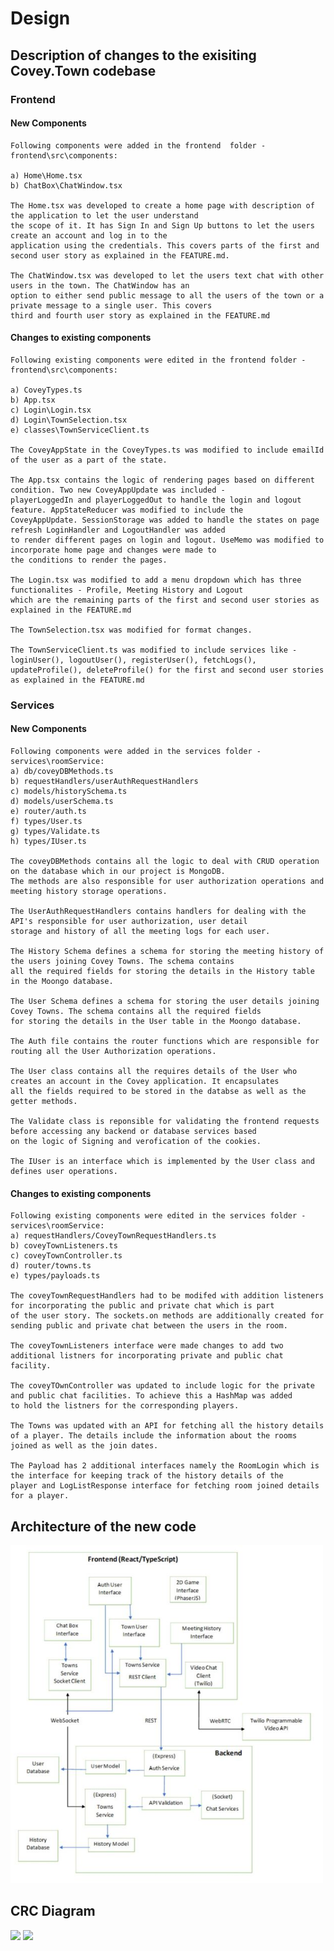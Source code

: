 # Design

## Description of changes to the exisiting Covey.Town codebase

### Frontend

#### New Components

    Following components were added in the frontend  folder - frontend\src\components:

    a) Home\Home.tsx
    b) ChatBox\ChatWindow.tsx

    The Home.tsx was developed to create a home page with description of the application to let the user understand
    the scope of it. It has Sign In and Sign Up buttons to let the users create an account and log in to the
    application using the credentials. This covers parts of the first and second user story as explained in the FEATURE.md.

    The ChatWindow.tsx was developed to let the users text chat with other users in the town. The ChatWindow has an
    option to either send public message to all the users of the town or a private message to a single user. This covers
    third and fourth user story as explained in the FEATURE.md

#### Changes to existing components

    Following existing components were edited in the frontend folder - frontend\src\components:

    a) CoveyTypes.ts
    b) App.tsx
    c) Login\Login.tsx
    d) Login\TownSelection.tsx
    e) classes\TownServiceClient.ts

    The CoveyAppState in the CoveyTypes.ts was modified to include emailId of the user as a part of the state.

    The App.tsx contains the logic of rendering pages based on different condition. Two new CoveyAppUpdate was included -
    playerLoggedIn and playerLoggedOut to handle the login and logout feature. AppStateReducer was modified to include the
    CoveyAppUpdate. SessionStorage was added to handle the states on page refresh LoginHandler and LogoutHandler was added
    to render different pages on login and logout. UseMemo was modified to incorporate home page and changes were made to
    the conditions to render the pages.

    The Login.tsx was modified to add a menu dropdown which has three functionalites - Profile, Meeting History and Logout
    which are the remaining parts of the first and second user stories as explained in the FEATURE.md

    The TownSelection.tsx was modified for format changes.

    The TownServiceClient.ts was modified to include services like - loginUser(), logoutUser(), registerUser(), fetchLogs(),
    updateProfile(), deleteProfile() for the first and second user stories as explained in the FEATURE.md

### Services

#### New Components

    Following components were added in the services folder - services\roomService:
    a) db/coveyDBMethods.ts
    b) requestHandlers/userAuthRequestHandlers
    c) models/historySchema.ts
    d) models/userSchema.ts
    e) router/auth.ts
    f) types/User.ts
    g) types/Validate.ts
    h) types/IUser.ts
    
    The coveyDBMethods contains all the logic to deal with CRUD operation on the database which in our project is MongoDB.
    The methods are also responsible for user authorization operations and meeting history storage operations.
    
    The UserAuthRequestHandlers contains handlers for dealing with the API's responsible for user authorization, user detail
    storage and history of all the meeting logs for each user. 
    
    The History Schema defines a schema for storing the meeting history of  the users joining Covey Towns. The schema contains
    all the required fields for storing the details in the History table in the Moongo database.
    
    The User Schema defines a schema for storing the user details joining Covey Towns. The schema contains all the required fields
    for storing the details in the User table in the Moongo database.
    
    The Auth file contains the router functions which are responsible for routing all the User Authorization operations.
    
    The User class contains all the requires details of the User who creates an account in the Covey application. It encapsulates
    all the fields required to be stored in the databse as well as the getter methods.
    
    The Validate class is reponsible for validating the frontend requests before accessing any backend or database services based
    on the logic of Signing and verofication of the cookies.
    
    The IUser is an interface which is implemented by the User class and defines user operations.
    

#### Changes to existing components

    Following existing components were edited in the services folder - services\roomService:
    a) requestHandlers/CoveyTownRequestHandlers.ts
    b) coveyTownListeners.ts
    c) coveyTownController.ts
    d) router/towns.ts
    e) types/payloads.ts
    
    The coveyTownRequestHandlers had to be modifed with addition listeners for incorporating the public and private chat which is part
    of the user story. The sockets.on methods are additionally created for sending public and private chat between the users in the room.
    
    The coveyTownListeners interface were made changes to add two additional listners for incorporating private and public chat facility.
    
    The coveyTOwnController was updated to include logic for the private and public chat facilities. To achieve this a HashMap was added
    to hold the listners for the corresponding players.
    
    The Towns was updated with an API for fetching all the history details of a player. The details include the information about the rooms
    joined as well as the join dates.
    
    The Payload has 2 additional interfaces namely the RoomLogin which is the interface for keeping track of the history details of the
    player and LogListResponse interface for fetching room joined details for a player.
    
    
## Architecture of the new code

<img src="./Architecture.JPG" width="500">

## CRC Diagram

<img src="https://user-images.githubusercontent.com/69494422/114979535-064e3a00-9e59-11eb-98d4-8f7c63f7b7ad.png" width="500">
<img src="https://user-images.githubusercontent.com/69494422/114979557-11a16580-9e59-11eb-8d31-111d3d6a0c96.png" width="500">
